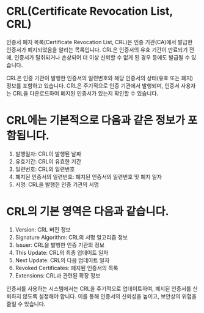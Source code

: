 # CRL(Certificate Revocation List, CRL)
인증서 폐지 목록(Certificate Revocation List, CRL)은 인증 기관(CA)에서 발급한 인증서가 폐지되었음을 알리는 목록입니다. CRL은 인증서의 유효 기간이 만료되기 전에, 인증서가 탈취되거나 손상되어 더 이상 신뢰할 수 없게 된 경우 등에도 발급될 수 있습니다.

CRL은 인증 기관이 발행한 인증서의 일련번호와 해당 인증서의 상태(유효 또는 폐지) 정보를 포함하고 있습니다. CRL은 주기적으로 인증 기관에서 발행되며, 인증서 사용자는 CRL을 다운로드하여 폐지된 인증서가 있는지 확인할 수 있습니다.

# CRL에는 기본적으로 다음과 같은 정보가 포함됩니다.

1. 발행일자: CRL이 발행된 날짜
2. 유효기간: CRL이 유효한 기간
3. 일련번호: CRL의 일련번호
4. 폐지된 인증서의 일련번호: 폐지된 인증서의 일련번호 및 폐지 일자
5. 서명: CRL을 발행한 인증 기관의 서명


# CRL의 기본 영역은 다음과 같습니다.

1. Version: CRL 버전 정보
2. Signature Algorithm: CRL의 서명 알고리즘 정보
3. Issuer: CRL을 발행한 인증 기관의 정보
4. This Update: CRL의 최종 업데이트 일자
5. Next Update: CRL의 다음 업데이트 일자
6. Revoked Certificates: 폐지된 인증서의 목록
7. Extensions: CRL과 관련된 확장 정보

인증서를 사용하는 시스템에서는 CRL을 주기적으로 업데이트하여, 폐지된 인증서를 신뢰하지 않도록 설정해야 합니다. 이를 통해 인증서의 신뢰성을 높이고, 보안상의 위험을 줄일 수 있습니다.